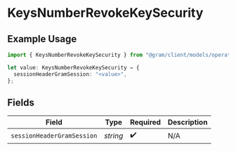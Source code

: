# KeysNumberRevokeKeySecurity

## Example Usage

```typescript
import { KeysNumberRevokeKeySecurity } from "@gram/client/models/operations";

let value: KeysNumberRevokeKeySecurity = {
  sessionHeaderGramSession: "<value>",
};
```

## Fields

| Field                      | Type                       | Required                   | Description                |
| -------------------------- | -------------------------- | -------------------------- | -------------------------- |
| `sessionHeaderGramSession` | *string*                   | :heavy_check_mark:         | N/A                        |